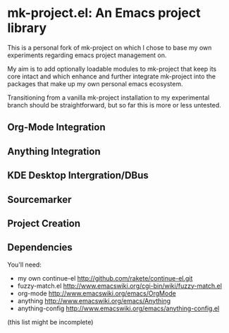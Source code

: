 mk-project.el: An Emacs project library
=======================================

This is a personal fork of mk-project on which I chose to base my own experiments
regarding emacs project management on.

My aim is to add optionally loadable modules to mk-project that keep its core intact and
which enhance and further integrate mk-project into the packages that make up my own personal
emacs ecosystem.

Transitioning from a vanilla mk-project installation to my experimental branch should
be straightforward, but so far this is more or less untested.

Org-Mode Integration
--------------------

Anything Integration
--------------------

KDE Desktop Intergration/DBus
-----------------------------

Sourcemarker
------------

Project Creation
----------------

Dependencies
------------

You'll need:

* my own continue-el http://github.com/rakete/continue-el.git
* fuzzy-match.el http://www.emacswiki.org/cgi-bin/wiki/fuzzy-match.el
* org-mode http://www.emacswiki.org/emacs/OrgMode
* anything http://www.emacswiki.org/emacs/Anything
* anything-config http://www.emacswiki.org/emacs/anything-config.el

(this list might be incomplete)
